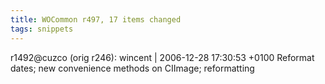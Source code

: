 ```yaml
---
title: WOCommon r497, 17 items changed
tags: snippets
---
```


r1492@cuzco (orig r246): wincent | 2006-12-28 17:30:53 +0100 Reformat dates; new convenience methods on CIImage; reformatting
